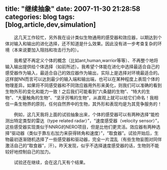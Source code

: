 title: "继续抽象"
date: 2007-11-30 21:28:58
categories: blog
tags: [blog,article,dev,simulation]
---    
　　这几天工作较忙，另外我在设计类似生物通用的感受器和效应器，以期达到个体对输入和输出的进化选择，还不知道是什么效果。因此没有进一步考查复杂的环境（本来说要加入阻挡和攻击行为的）。  
  
　　我希望不再定义个体的概念（比如ant,human,warrior等等）、不再整个地将输入输出提供给个体选择（如前所述）。我希望个体能在进化中选择最适合自己的感受器作为输入，最适合自己的效应器作为输出，实际上是选择对环境最适合的。这样就NN而言可以达到最少的输入端和输出端，也可以在某种程度上表现个体的物理差异。如果将不同感受器和不同效应器用外形来美化，则我们可以准确的看到生物外形的变化和能力一致！之后我们可能看到“六条腿的生物”、“特大的生物”、“大量触角的生物”、“坚牙厉嘴的生物”，从直观上就可以给它们命名！我相信一条生物界的原则，任何自然界中的生物，其外形和表现均是为其竞争服务的！  
  
　　例如，这几天我将上面的试验抽象出来，个体的感受器可以有两种选择“能检测出特定类型的雷达（type related radar）”，“速度感受器（velocity sensor）”，这些感受器实现类似于NNRG的NERO项目，但是比他们更灵活。效应器有两种选择“驱动器（类似于靠左右加力来获得转角和速度）”，“取食器”。试验开始后，生物最初逐渐随机选择了一些感受器和驱动器，完全一片混乱（有些生物妄图对同伴激活自己的“取食器”，汗）。昨天发现，似乎不选择速度感受器的话，生物则不能较好地控制自己的加力。  
  
　　试验还在继续，会在这几天有个结果。